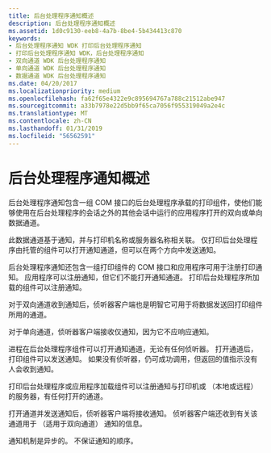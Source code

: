 ```yaml
---
title: 后台处理程序通知概述
description: 后台处理程序通知概述
ms.assetid: 1d0c9130-eeb8-4a7b-8be4-5b434413c870
keywords:
- 后台处理程序通知 WDK 打印后台处理程序通知
- 打印后台处理程序通知 WDK，后台处理程序通知
- 双向通道 WDK 后台处理程序通知
- 单向通道 WDK 后台处理程序通知
- 数据通道 WDK 后台处理程序通知
ms.date: 04/20/2017
ms.localizationpriority: medium
ms.openlocfilehash: fa62f65e4322e9c895694767a788c21512abe947
ms.sourcegitcommit: a33b7978e22d5bb9f65ca7056f955319049a2e4c
ms.translationtype: MT
ms.contentlocale: zh-CN
ms.lasthandoff: 01/31/2019
ms.locfileid: "56562591"
---
```

# <a name="overview-of-spooler-notification"></a>后台处理程序通知概述





后台处理程序通知包含一组 COM 接口的后台处理程序承载的打印组件，使他们能够使用在后台处理程序的会话之外的其他会话中运行的应用程序打开的双向或单向数据通道。

此数据通道基于通知，并与打印机名称或服务器名称相关联。 仅打印后台处理程序由托管的组件可以打开通知通道，但可以在两个方向中发送通知。

后台处理程序通知还包含一组打印组件的 COM 接口和应用程序可用于注册打印通知。 应用程序可以注册通知，但它们不能打开通知通道。 打印后台处理程序所加载的组件可以注册通知。

对于双向通道收到通知后，侦听器客户端也是明智它可用于将数据发送回打印组件所用的通道。

对于单向通道，侦听器客户端接收仅通知，因为它不应响应通知。

进程在后台处理程序组件可以打开通知通道，无论有任何侦听器。 打开通道后，打印组件可以发送通知。 如果没有侦听器，仍可成功调用，但返回的值指示没有人会收到通知。

打印后台处理程序或应用程序加载组件可以注册通知与打印机或 （本地或远程） 的服务器，有任何打开的通道。

打开通道并发送通知后，侦听器客户端将接收通知。 侦听器客户端还收到有关该通道用于 （适用于双向通道） 通知的信息。

通知机制是异步的。 不保证通知的顺序。

 

 




